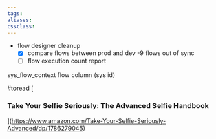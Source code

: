 ```yaml
---
tags:
aliases:
cssclass:
---
```


- flow designer cleanup 
	- [x] compare flows between prod and dev 
		-9 flows out of sync 
	- [ ] flow execution count report 

sys_flow_context 
	flow column (sys id)

#toread [

### Take Your Selfie Seriously: The Advanced Selfie Handbook

](https://www.amazon.com/Take-Your-Selfie-Seriously-Advanced/dp/1786279045) 